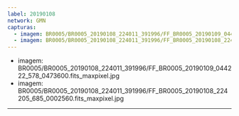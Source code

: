```yaml
---
label: 20190108
network: GMN
capturas:
  - imagem: BR0005/BR0005_20190108_224011_391996/FF_BR0005_20190109_044222_578_0473600.fits_maxpixel.jpg
  - imagem: BR0005/BR0005_20190108_224011_391996/FF_BR0005_20190108_224205_685_0002560.fits_maxpixel.jpg
---
```

  - imagem: BR0005/BR0005_20190108_224011_391996/FF_BR0005_20190109_044222_578_0473600.fits_maxpixel.jpg
  - imagem: BR0005/BR0005_20190108_224011_391996/FF_BR0005_20190108_224205_685_0002560.fits_maxpixel.jpg
---
